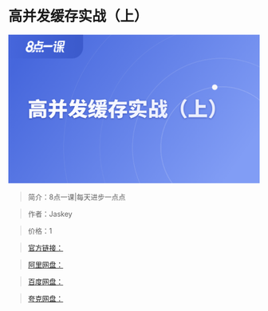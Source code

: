 # 高并发缓存实战（上）

![img](../../assets/Cgp9HWHnv4SATUURAAKV9_9iGGw900.png)

> 简介：8点一课|每天进步一点点

> 作者：Jaskey

> 价格：1

> [官方链接：]()

> [阿里网盘：]()

> [百度网盘：]()

> [夸克网盘：]()
